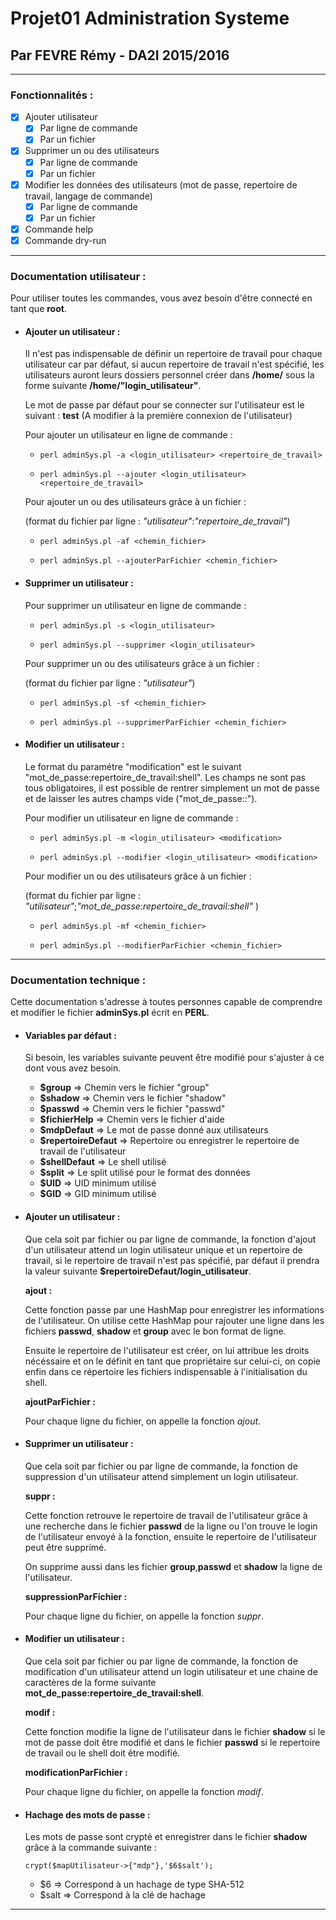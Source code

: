 # Projet01 Administration Systeme
## Par FEVRE Rémy - DA2I 2015/2016

---

### Fonctionnalités :

- [x] Ajouter utilisateur
  - [x] Par ligne de commande
  - [x] Par un fichier
- [x] Supprimer un ou des utilisateurs
  - [x] Par ligne de commande
  - [x] Par un fichier
- [x] Modifier les données des utilisateurs (mot de passe, repertoire de travail, langage de commande)
  - [x] Par ligne de commande
  - [x] Par un fichier
- [x] Commande help
- [x] Commande dry-run

---

### Documentation utilisateur :

Pour utiliser toutes les commandes, vous avez besoin d'être connecté en tant que **root**.

- #### Ajouter un utilisateur :

  Il n'est pas indispensable de définir un repertoire de travail pour chaque utilisateur car par défaut, si aucun repertoire de travail n'est spécifié, les utilisateurs auront leurs dossiers personnel créer dans **/home/** sous la forme suivante **/home/"login_utilisateur"**.

  Le mot de passe par défaut pour se connecter sur l'utilisateur est le suivant : **test** (A modifier à la première connexion de l'utilisateur)

  Pour ajouter un utilisateur en ligne de commande :

    - `perl adminSys.pl -a <login_utilisateur> <repertoire_de_travail>`

    - `perl adminSys.pl --ajouter <login_utilisateur> <repertoire_de_travail>`

  Pour ajouter un ou des utilisateurs grâce à un fichier :

  (format du fichier par ligne : *"utilisateur"*:*"repertoire_de_travail"*)

    - `perl adminSys.pl -af <chemin_fichier>`

    - `perl adminSys.pl --ajouterParFichier <chemin_fichier>`

- #### Supprimer un utilisateur :

  Pour supprimer un utilisateur en ligne de commande :

    - `perl adminSys.pl -s <login_utilisateur>`

    - `perl adminSys.pl --supprimer <login_utilisateur>`

  Pour supprimer un ou des utilisateurs grâce à un fichier :

  (format du fichier par ligne : *"utilisateur"*)

    - `perl adminSys.pl -sf <chemin_fichier>`

    - `perl adminSys.pl --supprimerParFichier <chemin_fichier>`

- #### Modifier un utilisateur :

  Le format du paramétre "modification" est le suivant "mot_de_passe:repertoire_de_travail:shell". Les champs ne sont pas tous obligatoires, il est possible de rentrer simplement un mot de passe et de laisser les autres champs vide ("mot_de_passe::").

  Pour modifier un utilisateur en ligne de commande :

    - `perl adminSys.pl -m <login_utilisateur> <modification>`

    - `perl adminSys.pl --modifier <login_utilisateur> <modification>`

  Pour modifier un ou des utilisateurs grâce à un fichier :

  (format du fichier par ligne : *"utilisateur"*;*"mot_de_passe:repertoire_de_travail:shell"* )

    - `perl adminSys.pl -mf <chemin_fichier>`

    - `perl adminSys.pl --modifierParFichier <chemin_fichier>`

---

### Documentation technique :

Cette documentation s'adresse à toutes personnes capable de comprendre et modifier le fichier **adminSys.pl** écrit en **PERL**.

- #### Variables par défaut :

  Si besoin, les variables suivante peuvent être modifié pour s'ajuster à ce dont vous avez besoin.
    - **$group** => Chemin vers le fichier "group"
    - **$shadow** => Chemin vers le fichier "shadow"
    - **$passwd** => Chemin vers le fichier "passwd"
    - **$fichierHelp** => Chemin vers le fichier d'aide
    - **$mdpDefaut** => Le mot de passe donné aux utilisateurs
    - **$repertoireDefaut** => Repertoire ou enregistrer le repertoire de travail de l'utilisateur
    - **$shellDefaut** => Le shell utilisé
    - **$split** => Le split utilisé pour le format des données
    - **$UID** => UID minimum utilisé
    - **$GID** => GID minimum utilisé

- #### Ajouter un utilisateur :

  Que cela soit par fichier ou par ligne de commande, la fonction d'ajout d'un utilisateur attend un login utilisateur unique et un repertoire de travail, si le repertoire de travail n'est pas spécifié, par défaut il prendra la valeur suivante **$repertoireDefaut/login_utilisateur**.

  **ajout :**

  Cette fonction passe par une HashMap pour enregistrer les informations de l'utilisateur. On utilise cette HashMap pour rajouter une ligne dans les fichiers **passwd**, **shadow** et **group** avec le bon format de ligne.

  Ensuite le repertoire de l'utilisateur est créer, on lui attribue les droits nécéssaire et on le définit en tant que propriétaire sur celui-ci, on copie enfin dans ce répertoire les fichiers indispensable à l'initialisation du shell.

  **ajoutParFichier :**

  Pour chaque ligne du fichier, on appelle la fonction *ajout*.

- #### Supprimer un utilisateur :

  Que cela soit par fichier ou par ligne de commande, la fonction de suppression d'un utilisateur attend simplement un login utilisateur.

  **suppr :**

  Cette fonction retrouve le repertoire de travail de l'utilisateur grâce à une recherche dans le fichier **passwd** de la ligne ou l'on trouve le login de l'utilisateur envoyé à la fonction, ensuite le repertoire de l'utilisateur peut être supprimé.

  On supprime aussi dans les fichier **group**,**passwd** et **shadow** la ligne de l'utilisateur.

  **suppressionParFichier :**

  Pour chaque ligne du fichier, on appelle la fonction *suppr*.

- #### Modifier un utilisateur :

  Que cela soit par fichier ou par ligne de commande, la fonction de modification d'un utilisateur attend un login utilisateur et une chaine de caractères de la forme suivante **mot_de_passe:repertoire_de_travail:shell**.

  **modif :**

  Cette fonction modifie la ligne de l'utilisateur dans le fichier **shadow** si le mot de passe doit être modifié et dans le fichier **passwd** si le repertoire de travail ou le shell doit être modifié.

  **modificationParFichier :**

  Pour chaque ligne du fichier, on appelle la fonction *modif*.

- #### Hachage des mots de passe :

  Les mots de passe sont crypté et enregistrer dans le fichier **shadow** grâce à la commande suivante :

  `crypt($mapUtilisateur->{"mdp"},'$6$salt');`

  - $6 => Correspond à un hachage de type SHA-512
  - $salt => Correspond à la clé de hachage

---
